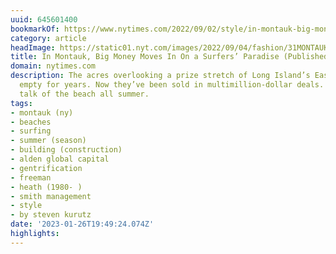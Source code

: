 ```yaml
---
uuid: 645601400
bookmarkOf: https://www.nytimes.com/2022/09/02/style/in-montauk-big-money-moves-in-on-a-surfers-paradise.html
category: article
headImage: https://static01.nyt.com/images/2022/09/04/fashion/31MONTAUK1/31MONTAUK1-largeHorizontalJumbo.jpg?year=2022&h=683&w=1024&s=16b1a51d52262c820b5615c5fe0e674e63aff26cf0836e62762a76279ec4d8ed&k=ZQJBKqZ0VN
title: In Montauk, Big Money Moves In On a Surfers’ Paradise (Published 2022)
domain: nytimes.com
description: The acres overlooking a prize stretch of Long Island’s East End were
  empty for years. Now they’ve been sold in multimillion-dollar deals. It’s been the
  talk of the beach all summer.
tags:
- montauk (ny)
- beaches
- surfing
- summer (season)
- building (construction)
- alden global capital
- gentrification
- freeman
- heath (1980- )
- smith management
- style
- by steven kurutz
date: '2023-01-26T19:49:24.074Z'
highlights:
---
```



